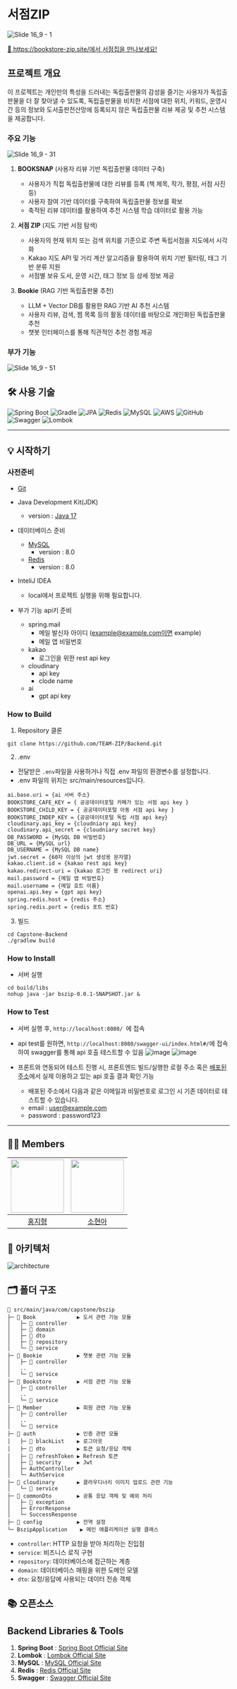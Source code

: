 # 서점ZIP

![Slide 16_9 - 1](https://github.com/user-attachments/assets/81ae111b-6daf-4781-84c7-1886aabc334e)

[📍 https://bookstore-zip.site/에서 서점집을 만나보세요!](https://bookstore-zip.site/)
##  프로젝트 개요

이 프로젝트는 개인만의 특성을 드러내는 독립출판물의 감성을 즐기는 사용자가 독립출판물을 더 잘 찾아낼 수 있도록, 독립출판물을 비치한 서점에 대한 위치, 키워드, 운영시간 등의 정보와 도서출판전산망에 등록되지 않은 독립출판물 리뷰 제공 및 추천 시스템을 제공합니다.

### 주요 기능
![Slide 16_9 - 31](https://github.com/user-attachments/assets/a3baf993-d50c-4f18-84ff-75b9e08f7cd5)


1. **BOOKSNAP** (사용자 리뷰 기반 독립출판물 데이터 구축)

   - 사용자가 직접 독립출판물에 대한 리뷰를 등록 (책 제목, 작가, 평점, 서점 사진 등)
   - 사용자 참여 기반 데이터를 구축하여 독립출판물 정보를 확보
   - 축적된 리뷰 데이터를 활용하여 추천 시스템 학습 데이터로 활용 가능

2. **서점 ZIP** (지도 기반 서점 탐색)
   - 사용자의 현재 위치 또는 검색 위치를 기준으로 주변 독립서점을 지도에서 시각화
   - Kakao 지도 API 및 거리 계산 알고리즘을 활용하여 위치 기반 필터링, 태그 기반 분류 지원
   - 서점별 보유 도서, 운영 시간, 태그 정보 등 상세 정보 제공
3. **Bookie** (RAG 기반 독립출판물 추천)
   - LLM + Vector DB를 활용한 RAG 기반 AI 추천 시스템
   - 사용자 리뷰, 검색, 찜 목록 등의 활동 데이터를 바탕으로 개인화된 독립출판물 추천
   - 챗봇 인터페이스를 통해 직관적인 추천 경험 제공

### 부가 기능

![Slide 16_9 - 51](https://github.com/user-attachments/assets/d2d274fd-b67d-41ce-be16-f1f9a7f4043f)

## 🛠️ 사용 기술
![Spring Boot](https://img.shields.io/badge/Spring%20Boot-6DB33F?style=flat-square&logo=springboot&logoColor=white) 
![Gradle](https://img.shields.io/badge/Gradle-02303A?style=flat-square&logo=Gradle&logoColor=white)
![JPA](https://img.shields.io/badge/JPA-000000?style=flat-square&logo=data:image/svg+xml;base64,PHN2ZyB4bWxu...%29)
![Redis](https://img.shields.io/badge/Redis-DC382D?style=flat-square&logo=redis&logoColor=white) 
![MySQL](https://img.shields.io/badge/MySQL-4479A1?style=flat-square&logo=mysql&logoColor=white)
![AWS](https://img.shields.io/badge/AWS-232F3E?style=flat-square&logo=amazonaws&logoColor=white)
![GitHub](https://img.shields.io/badge/GitHub-181717?style=flat-square&logo=github&logoColor=white) 
![Swagger](https://img.shields.io/badge/Swagger-85EA2D?style=flat-square&logo=swagger&logoColor=white)
![Lombok](https://img.shields.io/badge/Lombok-2C4F72?style=flat-square&logo=lombok&logoColor=white)

---

## 💡 시작하기

### 사전준비
- [Git](https://git-scm.com/downloads)
- Java Development Kit(JDK)
  - version : [Java 17](https://www.oracle.com/java/technologies/javase/jdk17-archive-downloads.html)
- 데이터베이스 준비
  - [MySQL](https://dev.mysql.com/downloads/mysql/)
    - version : 8.0
  - [Redis](https://redis.io/downloads/)
    - version : 8.0
- InteliJ IDEA
  - local에서 프로젝트 실행을 위해 필요합니다.

- 부가 기능 api키 준비
  - spring.mail
    - 메일 발신자 아이디 (example@example.com이면 example)
    - 메일 앱 비밀번호   
  - kakao
    - 로그인을 위한 rest api key   
  - cloudinary
    - api key
    - clode name
  - ai
    - gpt api key
    
### How to Build
1. Repository 클론
```
git clone https://github.com/TEAM-ZIP/Backend.git
```

2. .env
- 전달받은 `.env`파일을 사용하거나 직접 .env 파일의 환경변수를 설정합니다.
- .env 파일의 위치는 src/main/resources입니다.
```
ai.base.uri = {ai 서버 주소}
BOOKSTORE_CAFE_KEY = { 공공데이터포털 카페가 있는 서점 api key }
BOOKSTORE_CHILD_KEY = { 공공데이터포털 아동 서점 api key }
BOOKSTORE_INDEP_KEY = {공공데이터포털 독립 서점 api key}
cloudinary.api_key = {cloudniary api key}
cloudinary.api_secret = {cloudniary secret key}
DB_PASSWORD = {MySQL DB 비밀번호}
DB_URL = {MySQL url}
DB_USERNAME = {MySQL DB name}
jwt.secret = {60자 이상의 jwt 생성용 문자열}
kakao.client.id = {kakao rest api key}
kakao.redirect-uri = {kakao 로그인 용 redirect uri}
mail.password = {메일 앱 비밀번호}
mail.username = {메일 호트 이름}
openai.api.key = {gpt api key}
spring.redis.host = {redis 주소}
spring.redis.port = {redis 포트 번호}
```

3.  빌드
```
cd Capstone-Backend
./gradlew build
```


### How to Install
- 서버 실행
```
cd build/libs
nohup java -jar bszip-0.0.1-SNAPSHOT.jar &
```

### How to Test
- 서버 실행 후, `http://localhost:8080/ `에 접속
- api test를 원하면, `http://localhost:8080/swagger-ui/index.html#/`에 접속하여 swagger를 통해 api 호출 테스트할 수 있음
![image](https://github.com/user-attachments/assets/f4e6db4a-72a2-4081-9967-bfa285aca9ef)
![image](https://github.com/user-attachments/assets/9c5b18dd-0494-4cca-91ea-77ea9606a048)

- 프론트와 연동되어 테스트 진행 시, 프론트엔드 빌드/실행한 로컬 주소 혹은 [배포된 주소](https://bookstore-zip.site/)에서 실제 이용하고 있는 api 호출 결과 확인 가능
  - 배포된 주소에서 다음과 같은 이메일과 비밀번호로 로그인 시 기존 데이터로 테스트할 수 있습니다.
  - email : user@example.com
  - password : password123



---
## 👋🏻 Members

| <img src="https://github.com/topograp2.png" width=120/> | <img src="https://github.com/sohyu-na.png" width=120/> |
| :-----------------------------------------------------: | :----------------------------------------------------: |
|         [홍지형](https://github.com/topograp2)          |         [소현아](https://github.com/sohyu-na)          |

## 📍 아키텍처
![architecture](https://github.com/user-attachments/assets/8229de7c-c9d1-4c91-86bf-6b757596b158)


## 🗂️ 폴더 구조
```
📂 src/main/java/com/capstone/bszip
├─ 📂 Book             ▶️ 도서 관련 기능 모듈
│   ├─ 📂 controller
│   ├─ 📂 domain
│   ├─ 📂 dto
│   ├─ 📂 repository
│   └─ 📂 service
├─ 📂 Bookie           ▶️ 챗봇 관련 기능 모듈
│   ├─ 📂 controller
│   ..
│   └─ 📂 service
├─ 📂 Bookstore        ▶️ 서점 관련 기능 모듈
│   ├─ 📂 controller
│   ..
│   └─ 📂 service
├─ 📂 Member           ▶️ 회원 관련 기능 모듈
│   ├─ 📂 controller
│   ..
│   └─ 📂 service
├─ 📂 auth             ▶️ 인증 관련 모듈 
│   ├─ 📂 blackList    ▶️ 로그아웃 
│   ├─ 📂 dto          ▶️ 토큰 요청/응답 객체 
│   ├─ 📂 refreshToken ▶️ Refresh 토큰 
│   ├─ 📂 security     ▶️ Jwt
│   ├─ AuthController
│   └─ AuthService
├─ 📂 cloudinary       ▶️ 클라우디너리 이미지 업로드 관련 기능
│   └─ 📂 service
├─ 📂 commonDto        ▶️ 공통 응답 객체 및 예외 처리
│   ├─ 📂 exception
│   ├─ ErrorResponse
│   └─ SuccessResponse
├─ 📂 config           ▶️ 전역 설정
└─ BszipApplication    ▶️ 메인 애플리케이션 실행 클래스
```

 - `controller`: HTTP 요청을 받아 처리하는 진입점
 - `service`: 비즈니스 로직 구현
 - `repository`: 데이터베이스에 접근하는 계층
 - `domain`: 데이터베이스 매핑을 위한 도메인 모델
 - `dto`: 요청/응답에 사용되는 데이터 전송 객체


## 📚 오픈소스

## Backend Libraries & Tools

1. **Spring Boot** : [Spring Boot Official Site](https://spring.io/)
2. **Lombok** :  [Lombok Official Site](https://projectlombok.org/)
3. **MySQL** : [MySQL Official Site](https://www.mysql.com/)
4. **Redis** : [Redis Official Site](https://redis.io/)
5. **Swagger** : [Swagger Official Site](https://swagger.io/)
